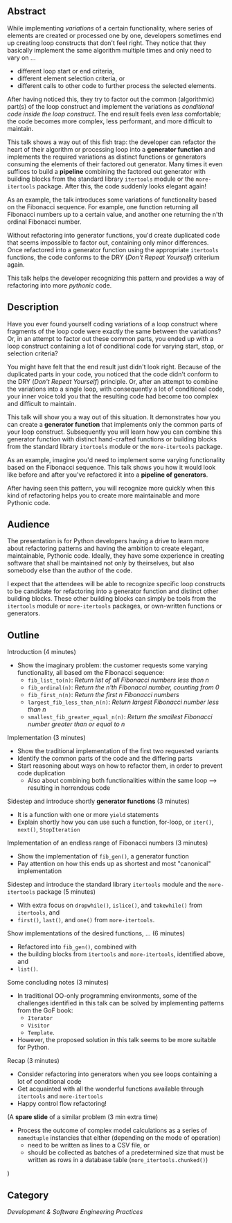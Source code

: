 ## Abstract

While implementing _variations_ of a certain functionality, where series of elements are created or processed one by one, developers sometimes end up creating loop constructs that don't feel right. They notice that they basically implement the same algorithm multiple times and only need to vary on &hellip;

* different loop start or end criteria,
* different element selection criteria, or
* different calls to other code to further process the selected elements.

After having noticed this, they try to factor out the common (algorithmic) part(s) of the loop construct and implement the variations as _conditional code inside the loop construct_. The end result feels even _less_ comfortable; the code becomes more complex, less performant, and more difficult to maintain.

This talk shows a way out of this fish trap: the developer can refactor the heart of their algorithm or processing loop into a **generator function** and implements the required variations as distinct functions or generators consuming the elements of their factored out generator. Many times it even suffices to build a **pipeline** combining the factored out generator with building blocks from the standard library `itertools` module or the `more-itertools` package. After this, the code suddenly looks elegant again! 

As an example, the talk introduces some variations of functionality based on the Fibonacci sequence. For example, one function returning all Fibonacci numbers up to a certain value, and another one returning the n'th ordinal Fibonacci number.

Without refactoring into generator functions, you'd create duplicated code that seems impossible to factor out, containing only minor differences. Once refactored into a generator function using the appropriate `itertools` functions, the code conforms to the DRY (_Don't Repeat Yourself_) criterium again.

This talk helps the developer recognizing this pattern and provides a way of refactoring into more _pythonic_ code.

## Description

Have you ever found yourself coding variations of a loop construct where fragments of the loop code were exactly the same between the variations? Or, in an attempt to factor out these common parts, you ended up with a loop construct containing a lot of conditional code for varying start, stop, or selection criteria?

You might have felt that the end result just didn't look right. Because of the duplicated parts in your code, you noticed that the code didn't conform to the DRY (_Don't Repeat Yourself_) principle. Or, after an attempt to combine the variations into a single loop, with consequently a lot of conditional code, your inner voice told you that the resulting code had become too complex and difficult to maintain.

This talk will show you a way out of this situation. It demonstrates how you can create a **generator function** that implements only the common parts of your loop construct. Subsequently you will learn how you can combine this generator function with distinct hand-crafted functions or building blocks from the standard library `itertools` module or the `more-itertools` package.

As an example, imagine you'd need to implement some varying functionality based on the Fibonacci sequence. This talk shows you how it would look like before and after you've refactored it into a **pipeline of generators**.

After having seen this pattern, you will recognize more quickly when this kind of refactoring helps you to create more maintainable and more Pythonic code.

## Audience

The presentation is for Python developers having a drive to learn more about refactoring patterns and having the ambition to create elegant, maintainable, Pythonic code. Ideally, they have some experience in creating software that shall be maintained not only by theirselves, but also somebody else than the author of the code.

I expect that the attendees will be able to recognize specific loop constructs to be candidate for refactoring into a generator function and distinct other building blocks. These other building blocks can simply be tools from the `itertools` module or `more-itertools` packages, or own-written functions or generators.

## Outline

Introduction (4 minutes)

* Show the imaginary problem: the customer requests some varying functionality, all based om the Fibonacci sequence:
  * `fib_list_to(n)`: _Return list of all Fibonacci numbers less than n_
  * `fib_ordinal(n)`: _Return the n'th Fibonacci number, counting from 0_
  * `fib_first_n(n)`: _Return the first n Fibonacci numbers_
  * `largest_fib_less_than_n(n)`: _Return largest Fibonacci number less than n_
  * `smallest_fib_greater_equal_n(n)`: _Return the smallest Fibonacci number greater than or equal to n_

Implementation (3 minutes)

* Show the traditional implementation of the first two requested variants
* Identify the common parts of the code and the differing parts
* Start reasoning about ways on how to refactor them, in order to prevent code duplication
  * Also about combining both functionalities within the same loop --> resulting in horrendous code

Sidestep and introduce shortly **generator functions** (3 minutes)

* It is a function with one or more `yield` statements
* Explain shortly how you can use such a function, for-loop, or `iter()`, `next()`, `StopIteration`

Implementation of an endless range of Fibonacci numbers (3 minutes)

* Show the implementation of `fib_gen()`, a generator function
* Pay attention on how this ends up as shortest and most "canonical" implementation

Sidestep and introduce the standard library `itertools` module and the `more-itertools` package (5 minutes)

* With extra focus on `dropwhile()`, `islice()`, and `takewhile()` from `itertools`, and
* `first()`, `last()`, and `one()` from `more-itertools`.

Show implementations of the desired functions, ... (6 minutes)

* Refactored into `fib_gen()`, combined with
* the building blocks from `itertools` and `more-itertools`, identified above, and
* `list()`.

Some concluding notes (3 minutes)

* In traditional OO-only programming environments, some of the challenges identified in this talk can be solved by implementing patterns from the GoF book:
  * `Iterator`
  * `Visitor`
  * `Template`.
* However, the proposed solution in this talk seems to be more suitable for Python.

Recap (3 minutes)

* Consider refactoring into generators when you see loops containing a lot of conditional code
* Get acquainted with all the wonderful functions available through `itertools` and `more-itertools`
* Happy control flow refactoring!

(A **spare slide** of a similar problem (3 min extra time)

* Process the outcome of complex model calculations as a series of `namedtuple` instancies that either (depending on the mode of operation)
  * need to be written as lines to a CSV file, or
  * should be collected as batches of a predetermined size that must be written as rows in a database table (`more_itertools.chunked()`)

)

## Category

_Development & Software Engineering Practices_
